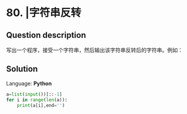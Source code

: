 # 80. |字符串反转

## Question description


写出一个程序，接受一个字符串，然后输出该字符串反转后的字符串。例如：



## Solution

Language: **Python**

```Python
a=list(input())[::-1]
for i in range(len(a)):
    print(a[i],end='')
```


